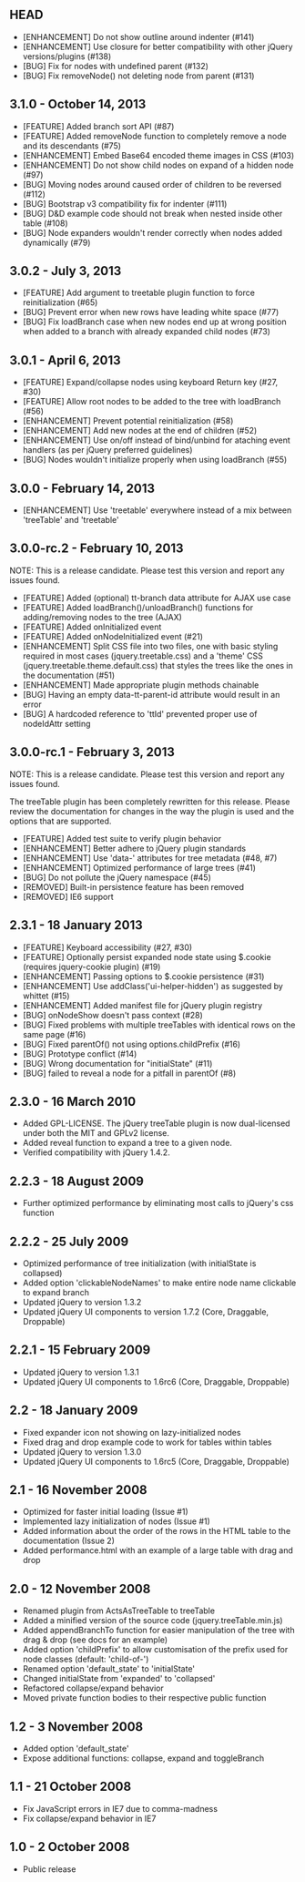 ## HEAD

* [ENHANCEMENT] Do not show outline around indenter (#141)
* [ENHANCEMENT] Use closure for better compatibility with other jQuery versions/plugins (#138)
* [BUG] Fix for nodes with undefined parent (#132)
* [BUG] Fix removeNode() not deleting node from parent (#131)

## 3.1.0 - October 14, 2013

* [FEATURE] Added branch sort API (#87)
* [FEATURE] Added removeNode function to completely remove a node and its descendants (#75)
* [ENHANCEMENT] Embed Base64 encoded theme images in CSS (#103)
* [ENHANCEMENT] Do not show child nodes on expand of a hidden node (#97)
* [BUG] Moving nodes around caused order of children to be reversed (#112)
* [BUG] Bootstrap v3 compatibility fix for indenter (#111)
* [BUG] D&D example code should not break when nested inside other table (#108)
* [BUG] Node expanders wouldn't render correctly when nodes added dynamically (#79)

## 3.0.2 - July 3, 2013

* [FEATURE] Add argument to treetable plugin function to force reinitialization (#65)
* [BUG] Prevent error when new rows have leading white space (#77)
* [BUG] Fix loadBranch case when new nodes end up at wrong position when added to a branch with already expanded child nodes (#73)

## 3.0.1 - April 6, 2013

* [FEATURE] Expand/collapse nodes using keyboard Return key (#27, #30)
* [FEATURE] Allow root nodes to be added to the tree with loadBranch (#56)
* [ENHANCEMENT] Prevent potential reinitialization (#58)
* [ENHANCEMENT] Add new nodes at the end of children (#52)
* [ENHANCEMENT] Use on/off instead of bind/unbind for ataching event handlers (as per jQuery preferred guidelines)
* [BUG] Nodes wouldn't initialize properly when using loadBranch (#55)

## 3.0.0 - February 14, 2013

* [ENHANCEMENT] Use 'treetable' everywhere instead of a mix between 'treeTable' and 'treetable'

## 3.0.0-rc.2 - February 10, 2013

NOTE: This is a release candidate. Please test this version and report any
issues found.

* [FEATURE] Added (optional) tt-branch data attribute for AJAX use case
* [FEATURE] Added loadBranch()/unloadBranch() functions for adding/removing nodes to the tree (AJAX)
* [FEATURE] Added onInitialized event
* [FEATURE] Added onNodeInitialized event (#21)
* [ENHANCEMENT] Split CSS file into two files, one with basic styling required in most cases (jquery.treetable.css) and a 'theme' CSS (jquery.treetable.theme.default.css) that styles the trees like the ones in the documentation (#51)
* [ENHANCEMENT] Made appropriate plugin methods chainable
* [BUG] Having an empty data-tt-parent-id attribute would result in an error
* [BUG] A hardcoded reference to 'ttId' prevented proper use of nodeIdAttr setting

## 3.0.0-rc.1 - February 3, 2013

NOTE: This is a release candidate. Please test this version and report any
issues found.

The treeTable plugin has been completely rewritten for this release. Please
review the documentation for changes in the way the plugin is used and the
options that are supported.

* [FEATURE] Added test suite to verify plugin behavior
* [ENHANCEMENT] Better adhere to jQuery plugin standards
* [ENHANCEMENT] Use 'data-' attributes for tree metadata (#48, #7)
* [ENHANCEMENT] Optimized performance of large trees (#41)
* [BUG] Do not pollute the jQuery namespace (#45)
* [REMOVED] Built-in persistence feature has been removed
* [REMOVED] IE6 support

## 2.3.1 - 18 January 2013

* [FEATURE] Keyboard accessibility (#27, #30)
* [FEATURE] Optionally persist expanded node state using $.cookie (requires
jquery-cookie plugin) (#19)
* [ENHANCEMENT] Passing options to $.cookie persistence (#31)
* [ENHANCEMENT] Use addClass('ui-helper-hidden') as suggested by whittet (#15)
* [ENHANCEMENT] Added manifest file for jQuery plugin registry
* [BUG] onNodeShow doesn't pass context (#28)
* [BUG] Fixed problems with multiple treeTables with identical rows on the
same page (#16)
* [BUG] Fixed parentOf() not using options.childPrefix (#16)
* [BUG] Prototype conflict (#14)
* [BUG] Wrong documentation for "initialState" (#11)
* [BUG] failed to reveal a node for a pitfall in parentOf (#8)

## 2.3.0 - 16 March 2010

* Added GPL-LICENSE. The jQuery treeTable plugin is now dual-licensed under both the MIT and GPLv2 license.
* Added reveal function to expand a tree to a given node.
* Verified compatibility with jQuery 1.4.2.

## 2.2.3 - 18 August 2009

* Further optimized performance by eliminating most calls to jQuery's css function

## 2.2.2 - 25 July 2009

* Optimized performance of tree initialization (with initialState is collapsed)
* Added option 'clickableNodeNames' to make entire node name clickable to expand branch
* Updated jQuery to version 1.3.2
* Updated jQuery UI components to version 1.7.2 (Core, Draggable, Droppable)

## 2.2.1 - 15 February 2009

* Updated jQuery to version 1.3.1
* Updated jQuery UI components to 1.6rc6 (Core, Draggable, Droppable)

## 2.2 - 18 January 2009

* Fixed expander icon not showing on lazy-initialized nodes
* Fixed drag and drop example code to work for tables within tables
* Updated jQuery to version 1.3.0
* Updated jQuery UI components to 1.6rc5 (Core, Draggable, Droppable)

## 2.1 - 16 November 2008

* Optimized for faster initial loading (Issue #1)
* Implemented lazy initialization of nodes (Issue #1)
* Added information about the order of the rows in the HTML table to the documentation (Issue 2)
* Added performance.html with an example of a large table with drag and drop

## 2.0 - 12 November 2008

* Renamed plugin from ActsAsTreeTable to treeTable
* Added a minified version of the source code (jquery.treeTable.min.js)
* Added appendBranchTo function for easier manipulation of the tree with drag & drop (see docs for an example)
* Added option 'childPrefix' to allow customisation of the prefix used for node classes (default: 'child-of-')
* Renamed option 'default_state' to 'initialState'
* Changed initialState from 'expanded' to 'collapsed'
* Refactored collapse/expand behavior
* Moved private function bodies to their respective public function

## 1.2 - 3 November 2008

* Added option 'default_state'
* Expose additional functions: collapse, expand and toggleBranch

## 1.1 - 21 October 2008

* Fix JavaScript errors in IE7 due to comma-madness
* Fix collapse/expand behavior in IE7

## 1.0 - 2 October 2008

* Public release
